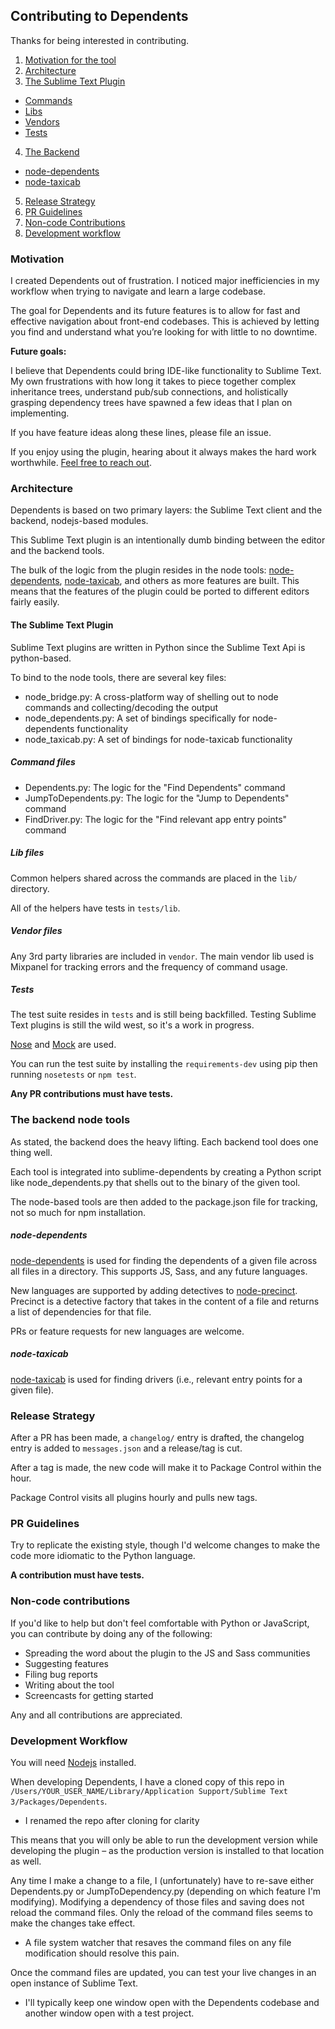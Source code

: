 Contributing to Dependents
---

Thanks for being interested in contributing.

1. [Motivation for the tool](#motivation)
2. [Architecture](#architecture)
3. [The Sublime Text Plugin](#the-sublime-text-plugin)
  - [Commands](#command-files)
  - [Libs](#lib-files)
  - [Vendors](#vendor-files)
  - [Tests](#tests)
4. [The Backend](#the-backend-node-tools)
  - [node-dependents](#node-dependents)
  - [node-taxicab](#node-taxicab)
5. [Release Strategy](#release-strategy)
6. [PR Guidelines](#pr-guidelines)
7. [Non-code Contributions](#non-code-contributions)
8. [Development workflow](#development-workflow)

### Motivation

I created Dependents out of frustration. I noticed major inefficiencies in my workflow when trying to navigate and learn a large codebase.

The goal for Dependents and its future features is to allow for fast and effective navigation about front-end codebases. This is achieved by letting you find and understand what you’re looking for with little to no downtime.

**Future goals:**

I believe that Dependents could bring IDE-like functionality to Sublime Text. My own frustrations with how long it takes to piece together complex inheritance trees, understand pub/sub connections, and holistically grasping dependency trees have spawned a few ideas that I plan on implementing.

If you have feature ideas along these lines, please file an issue.

If you enjoy using the plugin, hearing about it always makes the hard work worthwhile. [Feel free to reach out](https://twitter.com/mrjoelkemp).

### Architecture

Dependents is based on two primary layers: the Sublime Text client and the backend, nodejs-based modules.

This Sublime Text plugin is an intentionally dumb binding between the editor and the backend tools.

The bulk of the logic from the plugin resides in the node tools: [node-dependents](https://github.com/mrjoelkemp/node-dependents),
[node-taxicab](https://github.com/mrjoelkemp/node-taxicab), and others as more features are built. This means that the features
of the plugin could be ported to different editors fairly easily.

#### The Sublime Text Plugin

Sublime Text plugins are written in Python since the Sublime Text Api is python-based.

To bind to the node tools, there are several key files:

* node_bridge.py: A cross-platform way of shelling out to node commands and collecting/decoding the output
* node_dependents.py: A set of bindings specifically for node-dependents functionality
* node_taxicab.py: A set of bindings for node-taxicab functionality

##### Command files

* Dependents.py: The logic for the "Find Dependents" command
* JumpToDependents.py: The logic for the "Jump to Dependents" command
* FindDriver.py: The logic for the "Find relevant app entry points" command

##### Lib files

Common helpers shared across the commands are placed in the `lib/` directory.

All of the helpers have tests in `tests/lib`.

##### Vendor files

Any 3rd party libraries are included in `vendor`. The main vendor lib used
is Mixpanel for tracking errors and the frequency of command usage.

##### Tests

The test suite resides in `tests` and is still being backfilled. Testing
Sublime Text plugins is still the wild west, so it's a work in progress.

[Nose](https://nose.readthedocs.org/en/latest/) and [Mock](https://docs.python.org/3/library/unittest.mock.html) are used.

You can run the test suite by installing the `requirements-dev` using pip
then running `nosetests` or `npm test`.

**Any PR contributions must have tests.**

### The backend node tools

As stated, the backend does the heavy lifting. Each backend tool does one thing well.

Each tool is integrated into sublime-dependents by creating a Python script
like node_dependents.py that shells out to the binary of the given tool.

The node-based tools are then added to the package.json file for tracking,
not so much for npm installation.

##### node-dependents

[node-dependents](https://github.com/mrjoelkemp/node-dependents) is used for finding the dependents of a given file across
all files in a directory. This supports JS, Sass, and any future languages.

New languages are supported by adding detectives to [node-precinct](https://github.com/mrjoelkemp/node-precinct).
Precinct is a detective factory that takes in the content of a file and
returns a list of dependencies for that file.

PRs or feature requests for new languages are welcome.

##### node-taxicab

[node-taxicab](https://github.com/mrjoelkemp/node-taxicab) is used for finding drivers
(i.e., relevant entry points for a given file).

### Release Strategy

After a PR has been made, a `changelog/` entry is drafted, the changelog
entry is added to `messages.json` and a release/tag is cut.

After a tag is made, the new code will make it to Package Control within the hour.

Package Control visits all plugins hourly and pulls new tags.

### PR Guidelines

Try to replicate the existing style, though I'd welcome changes to make
the code more idiomatic to the Python language.

**A contribution must have tests.**

### Non-code contributions

If you'd like to help but don't feel comfortable with Python or JavaScript,
you can contribute by doing any of the following:

* Spreading the word about the plugin to the JS and Sass communities
* Suggesting features
* Filing bug reports
* Writing about the tool
* Screencasts for getting started

Any and all contributions are appreciated.

### Development Workflow

You will need [Nodejs](http://nodejs.org/download/) installed.

When developing Dependents, I have a cloned copy of this repo in
`/Users/YOUR_USER_NAME/Library/Application Support/Sublime Text 3/Packages/Dependents`.

* I renamed the repo after cloning for clarity

This means that you will only be able to run the development version
while developing the plugin – as the production version is installed
to that location as well.

Any time I make a change to a file, I (unfortunately) have to re-save
either Dependents.py or JumpToDependency.py (depending on which feature I'm
modifying). Modifying a dependency of those files and saving does not
reload the command files. Only the reload of the command files seems to
make the changes take effect.

* A file system watcher that resaves the command files on any file modification
should resolve this pain.

Once the command files are updated, you can test your live changes in an open
instance of Sublime Text.

* I'll typically keep one window open with the Dependents codebase
and another window open with a test project.

